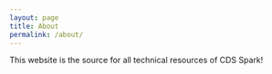 ```yaml
---
layout: page
title: About
permalink: /about/
---
```

This website is the source for all technical resources of CDS Spark! 
